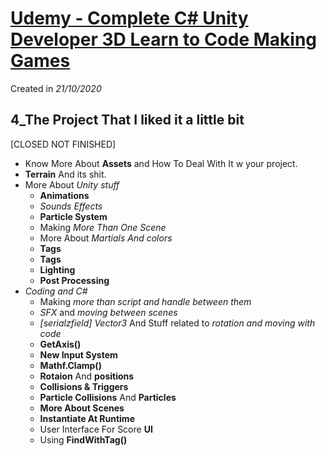 # [Udemy - Complete C# Unity Developer 3D Learn to Code Making Games][course]

Created in *21/10/2020*
## 4_The Project That I liked it a little bit
[CLOSED NOT FINISHED]
* Know More About **Assets** and How To Deal With It w your project.
* **Terrain** And its shit.
* More About *Unity stuff*
  - **Animations**
  - *Sounds Effects*
  - **Particle System**
  - Making *More Than One Scene*
  - More About *Martials And colors*
  - **Tags**
  - **Tags**
  - **Lighting**
  - **Post Processing**
* *Coding and C#*
  - Making *more than script and handle between them*
  - *SFX* and *moving between scenes*
  - *[serialzfield]* *Vector3* And Stuff related to *rotation and moving with code*
  - **GetAxis()**
  - **New Input System**
  - **Mathf.Clamp()**
  - **Rotaion**  And **positions**
  - **Collisions & Triggers**
  - **Particle Collisions** And **Particles**
  - **More About Scenes**
  - **Instantiate At Runtime**
  - User Interface For Score **UI**
  - Using **FindWithTag()**



[course]: https://www.udemy.com/course/unitycourse2/
